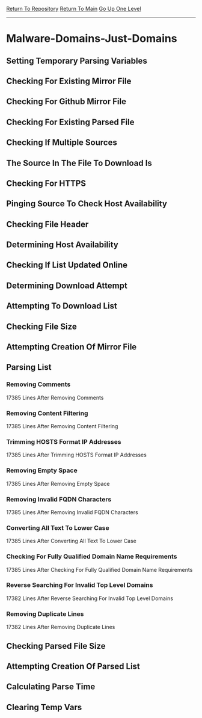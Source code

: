 [Return To Repository](https://github.com/deathbybandaid/piholeparser/)
[Return To Main](https://github.com/deathbybandaid/piholeparser/blob/master/RecentRunLogs/Mainlog.md)
[Go Up One Level](https://github.com/deathbybandaid/piholeparser/blob/master/RecentRunLogs/TopLevelScripts/30-Processing-Blacklists.md)
____________________________________
# Malware-Domains-Just-Domains
## Setting Temporary Parsing Variables
## Checking For Existing Mirror File
## Checking For Github Mirror File
## Checking For Existing Parsed File
## Checking If Multiple Sources
## The Source In The File To Download Is
## Checking For HTTPS
## Pinging Source To Check Host Availability
## Checking File Header
## Determining Host Availability
## Checking If List Updated Online
## Determining Download Attempt
## Attempting To Download List
## Checking File Size
## Attempting Creation Of Mirror File
## Parsing List
### Removing Comments
17385 Lines After Removing Comments
### Removing Content Filtering
17385 Lines After Removing Content Filtering
### Trimming HOSTS Format IP Addresses
17385 Lines After Trimming HOSTS Format IP Addresses
### Removing Empty Space
17385 Lines After Removing Empty Space
### Removing Invalid FQDN Characters
17385 Lines After Removing Invalid FQDN Characters
### Converting All Text To Lower Case
17385 Lines After Converting All Text To Lower Case
### Checking For Fully Qualified Domain Name Requirements
17385 Lines After Checking For Fully Qualified Domain Name Requirements
### Reverse Searching For Invalid Top Level Domains
17382 Lines After Reverse Searching For Invalid Top Level Domains
### Removing Duplicate Lines
17382 Lines After Removing Duplicate Lines
## Checking Parsed File Size
## Attempting Creation Of Parsed List
## Calculating Parse Time
## Clearing Temp Vars
